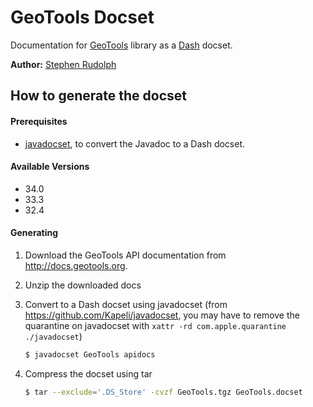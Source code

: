 # GeoTools Docset

Documentation for [GeoTools](http://www.geotools.org) library as a [Dash](http://kapeli.com/dash) docset.

**Author:** [Stephen Rudolph](https://github.com/stephenrudolph)

## How to generate the docset

#### Prerequisites
* [javadocset](https://github.com/Kapeli/javadocset), to convert the Javadoc to a Dash docset.

#### Available Versions
* 34.0
* 33.3
* 32.4

#### Generating
1. Download the GeoTools API documentation from http://docs.geotools.org. 
2. Unzip the downloaded docs
3. Convert to a Dash docset using javadocset (from https://github.com/Kapeli/javadocset, you may have to remove the quarantine on javadocset with `xattr -rd com.apple.quarantine ./javadocset`)

    ```bash
    $ javadocset GeoTools apidocs
    ```
4. Compress the docset using tar

    ```bash
    $ tar --exclude='.DS_Store' -cvzf GeoTools.tgz GeoTools.docset
    ```

